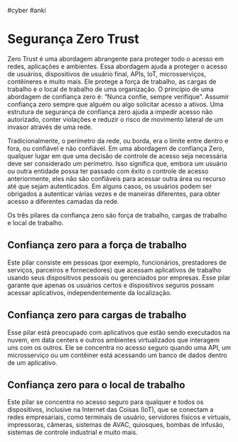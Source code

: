 #cyber #anki 
# Segurança Zero Trust

Zero Trust é uma abordagem abrangente para proteger todo o acesso em redes, aplicações e ambientes. Essa abordagem ajuda a proteger o acesso de usuários, dispositivos de usuário final, APIs, IoT, microsserviços, contêineres e muito mais. Ele protege a força de trabalho, as cargas de trabalho e o local de trabalho de uma organização. O princípio de uma abordagem de confiança zero é: “Nunca confie, sempre verifique”. Assumir confiança zero sempre que alguém ou algo solicitar acesso a ativos. Uma estrutura de segurança de confiança zero ajuda a impedir acesso não autorizado, conter violações e reduzir o risco de movimento lateral de um invasor através de uma rede.

Tradicionalmente, o perímetro da rede, ou borda, era o limite entre dentro e fora, ou confiável e não confiável. Em uma abordagem de confiança Zero, qualquer lugar em que uma decisão de controle de acesso seja necessária deve ser considerado um perímetro. Isso significa que, embora um usuário ou outra entidade possa ter passado com êxito o controle de acesso anteriormente, eles não são confiáveis para acessar outra área ou recurso até que sejam autenticados. Em alguns casos, os usuários podem ser obrigados a autenticar várias vezes e de maneiras diferentes, para obter acesso a diferentes camadas da rede.

Os três pilares da confiança zero são força de trabalho, cargas de trabalho e local de trabalho.

## Confiança zero para a força de trabalho

Este pilar consiste em pessoas (por exemplo, funcionários, prestadores de serviços, parceiros e fornecedores) que acessam aplicativos de trabalho usando seus dispositivos pessoais ou gerenciados por empresas. Esse pilar garante que apenas os usuários certos e dispositivos seguros possam acessar aplicativos, independentemente da localização.

## Confiança zero para cargas de trabalho

Esse pilar está preocupado com aplicativos que estão sendo executados na nuvem, em data centers e outros ambientes virtualizados que interagem uns com os outros. Ele se concentra no acesso seguro quando uma API, um microsserviço ou um contêiner está acessando um banco de dados dentro de um aplicativo.

## Confiança zero para o local de trabalho

Este pilar se concentra no acesso seguro para qualquer e todos os dispositivos, inclusive na Internet das Coisas (IoT), que se conectam a redes empresariais, como terminais de usuário, servidores físicos e virtuais, impressoras, câmeras, sistemas de AVAC, quiosques, bombas de infusão, sistemas de controle industrial e muito mais.